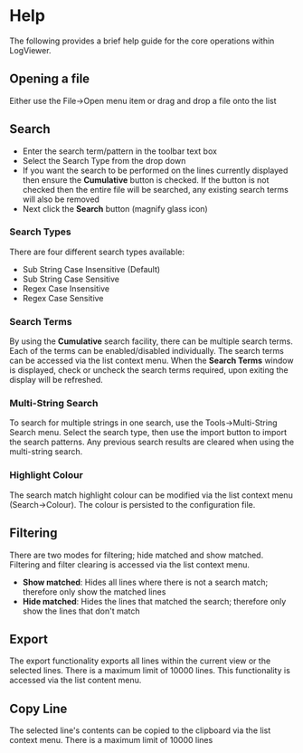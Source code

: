 # Help

The following provides a brief help guide for the core operations within LogViewer.

## Opening a file

Either use the File->Open menu item or drag and drop a file onto the list

## Search

- Enter the search term/pattern in the toolbar text box
- Select the Search Type from the drop down
- If you want the search to be performed on the lines currently displayed then ensure the **Cumulative** button is checked. If the button is not checked then the entire file will be searched, any existing search terms will also be removed
- Next click the **Search** button (magnify glass icon)

### Search Types

There are four different search types available:

- Sub String Case Insensitive (Default)
- Sub String Case Sensitive
- Regex Case Insensitive
- Regex Case Sensitive

### Search Terms

By using the **Cumulative** search facility, there can be multiple search terms. Each of the terms can be enabled/disabled individually. The search terms can be accessed via the list context menu. When the **Search Terms** window is displayed, check or uncheck the search terms required, upon exiting the display will be refreshed.

### Multi-String Search

To search for multiple strings in one search, use the Tools->Multi-String Search menu. Select the search type, then use the import button to import the search patterns. Any previous search results are cleared when using the multi-string search. 

### Highlight Colour

The search match highlight colour can be modified via the list context menu (Search->Colour). The colour is persisted to the configuration file.

## Filtering

There are two modes for filtering; hide matched and show matched. Filtering and filter clearing is accessed via the list context menu.

- **Show matched**: Hides all lines where there is not a search match; therefore only show the matched lines
- **Hide matched**: Hides the lines that matched the search; therefore only show the lines that don't match

## Export

The export functionality exports all lines within the current view or the selected lines. There is a maximum limit of 10000 lines. This functionality is accessed via the list content menu.

## Copy Line

The selected line's contents can be copied to the clipboard via the list context menu. There is a maximum limit of 10000 lines


